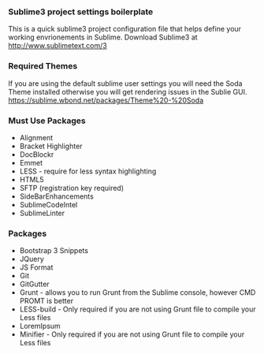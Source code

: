 ### Sublime3 project settings boilerplate
This is a quick sublime3 project configuration file that helps define your working envrionements in Sublime. Download Sublime3 at http://www.sublimetext.com/3

### Required Themes

If you are using the default sublime user settings you will need the Soda Theme installed otherwise you will get rendering issues in the Sublie GUI. https://sublime.wbond.net/packages/Theme%20-%20Soda

### Must Use Packages

* Alignment
* Bracket Highlighter
* DocBlockr
* Emmet
* LESS - require for less syntax highlighting
* HTML5
* SFTP (registration key required)
* SideBarEnhancements
* SublimeCodeIntel
* SublimeLinter

### Packages

* Bootstrap 3 Snippets
* JQuery
* JS Format
* Git
* GitGutter
* Grunt - allows you to run Grunt from the Sublime console, however CMD PROMT is better
* LESS-build - Only required if you are not using Grunt file to compile your Less files
* LoremIpsum
* Minifier - Only required if you are not using Grunt file to compile your Less files
